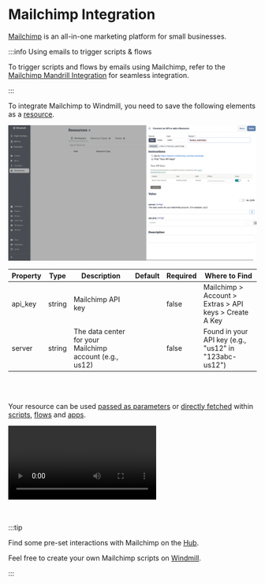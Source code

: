 # Mailchimp Integration

[Mailchimp](https://mailchimp.com/) is an all-in-one marketing platform for small businesses.

:::info Using emails to trigger scripts & flows

To trigger scripts and flows by emails using Mailchimp, refer to the [Mailchimp Mandrill Integration](./mailchimp_mandrill.md) for seamless integration.

:::

To integrate Mailchimp to Windmill, you need to save the following elements as a [resource](../core_concepts/3_resources_and_types/index.mdx).

![Add Mailchimp Resource](../assets/integrations/add-mailchimp.png.webp)

| Property | Type   | Description                                             | Default | Required | Where to Find                                          |
| -------- | ------ | ------------------------------------------------------- | ------- | -------- | ------------------------------------------------------ |
| api_key  | string | Mailchimp API key                                       |         | false    | Mailchimp > Account > Extras > API keys > Create A Key |
| server   | string | The data center for your Mailchimp account (e.g., us12) |         | false    | Found in your API key (e.g., "us12" in "123abc-us12")  |

<br/><br/>

Your resource can be used [passed as parameters](../core_concepts/3_resources_and_types/index.mdx#passing-resources-as-parameters-to-scripts-preferred) or [directly fetched](../core_concepts/3_resources_and_types/index.mdx#fetching-them-from-within-a-script-by-using-the-wmill-client-in-the-respective-language) within [scripts](../script_editor/index.mdx), [flows](../flows/1_flow_editor.mdx) and [apps](../apps/0_app_editor/index.mdx).

<video
	className="border-2 rounded-lg object-cover w-full h-full dark:border-gray-800"
	controls
	src="/videos/add_resources_variables.mp4"
/>

<br/>

:::tip

Find some pre-set interactions with Mailchimp on the [Hub](https://hub.windmill.dev/integrations/mailchimp).

Feel free to create your own Mailchimp scripts on [Windmill](../getting_started/00_how_to_use_windmill/index.mdx).

:::
